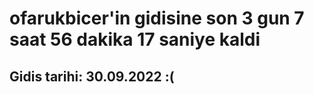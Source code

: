 # ofarukbicer'in gidisine son 3 gun 7 saat 56 dakika 17 saniye kaldi

## Gidis tarihi: 30.09.2022 :(